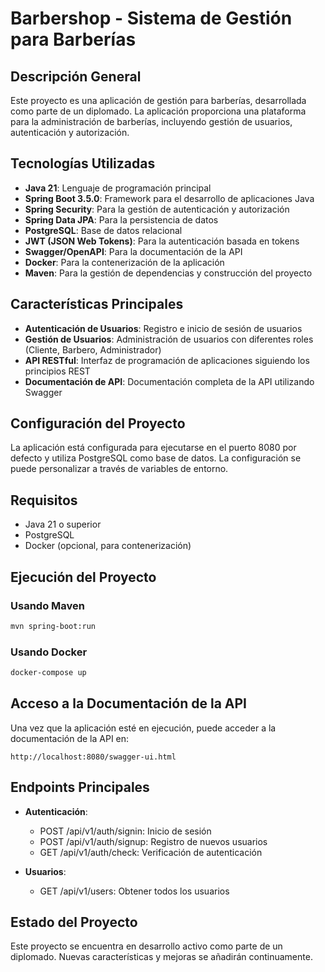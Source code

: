 # Barbershop - Sistema de Gestión para Barberías

## Descripción General
Este proyecto es una aplicación de gestión para barberías, desarrollada como parte de un diplomado. La aplicación proporciona una plataforma para la administración de barberías, incluyendo gestión de usuarios, autenticación y autorización.

## Tecnologías Utilizadas
- **Java 21**: Lenguaje de programación principal
- **Spring Boot 3.5.0**: Framework para el desarrollo de aplicaciones Java
- **Spring Security**: Para la gestión de autenticación y autorización
- **Spring Data JPA**: Para la persistencia de datos
- **PostgreSQL**: Base de datos relacional
- **JWT (JSON Web Tokens)**: Para la autenticación basada en tokens
- **Swagger/OpenAPI**: Para la documentación de la API
- **Docker**: Para la contenerización de la aplicación
- **Maven**: Para la gestión de dependencias y construcción del proyecto

## Características Principales
- **Autenticación de Usuarios**: Registro e inicio de sesión de usuarios
- **Gestión de Usuarios**: Administración de usuarios con diferentes roles (Cliente, Barbero, Administrador)
- **API RESTful**: Interfaz de programación de aplicaciones siguiendo los principios REST
- **Documentación de API**: Documentación completa de la API utilizando Swagger

## Configuración del Proyecto
La aplicación está configurada para ejecutarse en el puerto 8080 por defecto y utiliza PostgreSQL como base de datos. La configuración se puede personalizar a través de variables de entorno.

## Requisitos
- Java 21 o superior
- PostgreSQL
- Docker (opcional, para contenerización)

## Ejecución del Proyecto
### Usando Maven
```bash
mvn spring-boot:run
```

### Usando Docker
```bash
docker-compose up
```

## Acceso a la Documentación de la API
Una vez que la aplicación esté en ejecución, puede acceder a la documentación de la API en:
```
http://localhost:8080/swagger-ui.html
```

## Endpoints Principales
- **Autenticación**:
  - POST /api/v1/auth/signin: Inicio de sesión
  - POST /api/v1/auth/signup: Registro de nuevos usuarios
  - GET /api/v1/auth/check: Verificación de autenticación

- **Usuarios**:
  - GET /api/v1/users: Obtener todos los usuarios

## Estado del Proyecto
Este proyecto se encuentra en desarrollo activo como parte de un diplomado. Nuevas características y mejoras se añadirán continuamente.